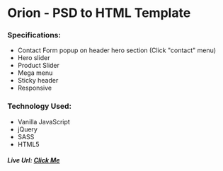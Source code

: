 # Orion - PSD to HTML Template

### Specifications:
- Contact Form popup on header hero section (Click "contact" menu)
- Hero slider
- Product Slider
- Mega menu
- Sticky header
- Responsive

### Technology Used:
- Vanilla JavaScript
- jQuery
- SASS
- HTML5

##### Live Url: <a href="https://khalid-hossain-tarif.github.io/orion-safety-equipment-ltd/" target="_blank">Click Me</a>
